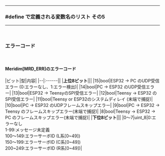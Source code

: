 <hr>
<h3> #define で定義される変数名のリスト その5 </h3>  
<hr>
<br>

<h3><b>エラーコード</b></h3>
<br>
<h4><b>Meridim[MRD_ERR]のエラーコード</b></h4>

|ビット|型|内容|
|--|:------||
|**上位8ビット**|||
|15|bool|ESP32 → PC のUDP受信エラー (0:エラーなし、1:エラー検出)|
|14|bool|PC → ESP32 のUDP受信エラー|
|13|bool|ESP32 → TeensyのSPI受信エラー|
|12|bool|Teensy → ESP32 のSPI受信エラー|
|11|bool|Teensy or ESP32のシステムディレイ (末端で捕捉)|
|10|bool|PC → ESP32 のUDPフレームスキップエラー|
|9|bool|PC → ESP32 → Teensy のフレームスキップエラー(末端で捕捉)|
|8|bool|Teensy → ESP32 → PC のフレームスキップエラー(末端で捕捉)|
|**下位8ビット**|||
|0〜7|uint_8|0:エラーなし<br>1-99:メッセージ未定義<br>100〜149:エラーサーボID (L系[0~49])<br>150〜199:エラーサーボID (C系[0~49])<br>200~249:エラーサーボID  (R系[0~49])|
